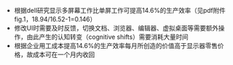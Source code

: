 - 根据dell研究显示多屏幕工作比单屏工作可提高14.6%的生产效率（见pdf附件fig.1，18.94/16.52-1=0.146）
- 修改UI时需要及时反馈，切换文档、浏览器、编辑器、虚拟桌面等需要额外操作，由此产生的认知转变（cognitive shifts）需要消耗大量时间
- 根据企业用工成本提高14.6%的生产效率每月所创造的价值高于显示器零售价格，故成本可在一个月内收回
